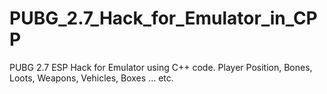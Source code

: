 # PUBG_2.7_Hack_for_Emulator_in_CPP
PUBG 2.7 ESP Hack for Emulator using C++ code. Player Position, Bones, Loots, Weapons, Vehicles, Boxes ... etc.
